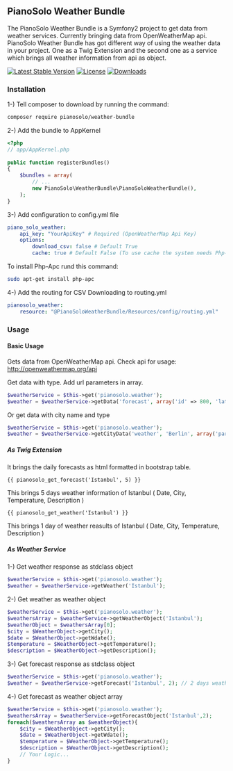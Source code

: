 ## PianoSolo Weather Bundle

The PianoSolo Weather Bundle is a Symfony2 project to get data from weather services. Currently bringing data from 
OpenWeatherMap api. PianoSolo Weather Bundle has got different way of using the weather data in your project. One 
as a Twig Extension and the second one as a service which brings all weather information from api as object.

[![Latest Stable Version](https://poser.pugx.org/pianosolo/weather-bundle/v/stable)](https://packagist.org/packages/pianosolo/weather-bundle)
[![License](https://poser.pugx.org/pianosolo/weather-bundle/license)](https://packagist.org/packages/pianosolo/weather-bundle)
[![Downloads](https://poser.pugx.org/pianosolo/weather-bundle/downloads)](https://packagist.org/packages/pianosolo/weather-bundle)

### Installation 

1-) Tell composer to download by running the command:

```bash
composer require pianosolo/weather-bundle
```
 
2-) Add the bundle to AppKernel

```php
<?php
// app/AppKernel.php
	
public function registerBundles()
{
    $bundles = array(
        // ...
        new PianoSolo\WeatherBundle\PianoSoloWeatherBundle(),
    );
}
```
	
3-) Add configuration to config.yml file

```yaml
piano_solo_weather:
    api_key: "YourApiKey" # Required (OpenWeatherMap Api Key)
    options:
        download_csv: false # Default True
        cache: true # Default False (To use cache the system needs Php-Apc cache)
```

To install Php-Apc rund this command:

```bash
sudo apt-get install php-apc
```
	
4-) Add the routing for CSV Downloading to routing.yml

```yaml
pianosolo_weather:
    resource: "@PianoSoloWeatherBundle/Resources/config/routing.yml"
```

### Usage

#### Basic Usage

Gets data from OpenWeatherMap api. Check api for usage: http://openweathermap.org/api

Get data with type. Add url parameters in array.
``` php
$weatherService = $this->get('pianosolo.weather');
$weather = $weatherService->getData('forecast', array('id' => 800, 'lat' => 52.52, 'lon' => 13.41));
```

Or get data with city name and type
``` php
$weatherService = $this->get('pianosolo.weather');
$weather = $weatherService->getCityData('weather', 'Berlin', array('param' => 'value'));
```

##### As Twig Extension

It brings the daily forecasts as html formatted in bootstrap table. 

```twig
{{ pianosolo_get_forecast('Istanbul', 5) }}
```

This brings 5 days weather information of Istanbul ( Date, City, Temperature, Description )

```twig
{{ pianosolo_get_weather('Istanbul') }}
```
    
This brings 1 day of weather reasults of Istanbul ( Date, City, Temperature, Description )
    
##### As Weather Service

1-) Get weather response as stdclass object

``` php
$weatherService = $this->get('pianosolo.weather');
$weather = $weatherService->getWeather('Istanbul');
```

2-) Get weather as weather object

``` php
$weatherService = $this->get('pianosolo.weather');
$weathersArray = $weatherService->getWeatherObject('Istanbul');
$weatherObject = $weathersArray[0];
$city = $WeatherObject->getCity();
$date = $WeatherObject->getWdate();
$temperature = $WeatherObject->getTemperature();
$description = $WeatherObject->getDescription();
```

3-) Get forecast response as stdclass object

``` php
$weatherService = $this->get('pianosolo.weather');
$weather = $weatherService->getForecast('Istanbul', 2); // 2 days weather results of the city
```

4-) Get forecast as weather object array

``` php
$weatherService = $this->get('pianosolo.weather');
$weathersArray = $weatherService->getForecastObject('Istanbul',2);
foreach($weathersArray as $weatherObject){
	$city = $WeatherObject->getCity();
	$date = $WeatherObject->getWdate();
	$temperature = $WeatherObject->getTemperature();
	$description = $WeatherObject->getDescription();
	// Your Logic...
}
```
